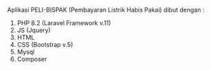 Aplikasi PELI-BISPAK (Pembayaran Listrik Habis Pakai) dibut dengan :
1. PHP 8.2 (Laravel Framework v.11)
2. JS (Jquery)
3. HTML
4. CSS (Bootstrap v.5)
5. Mysql
6. Composer
